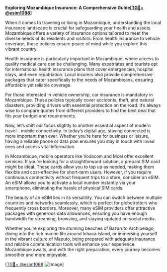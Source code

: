 **Exploring Mozambique Insurance: A Comprehensive Guide[[TG💪+ @esim1088](https://t.me/s/esim1088)]**

When it comes to traveling or living in Mozambique, understanding the local insurance landscape is crucial for safeguarding your health and assets. Mozambique offers a variety of insurance options tailored to meet the diverse needs of its residents and visitors. From health insurance to vehicle coverage, these policies ensure peace of mind while you explore this vibrant country.

Health insurance is particularly important in Mozambique, where access to quality medical care can be challenging. Many expatriates and tourists opt for international health insurance plans that cover emergencies, hospital stays, and even repatriation. Local insurers also provide comprehensive packages that cater specifically to the needs of Mozambicans, ensuring affordable yet reliable coverage.

For those interested in vehicle ownership, car insurance is mandatory in Mozambique. These policies typically cover accidents, theft, and natural disasters, providing drivers with essential protection on the road. It’s always wise to compare quotes from different providers to find the best deal that fits your budget and requirements.

Now, let’s shift our focus slightly to another essential aspect of modern travel—mobile connectivity. In today’s digital age, staying connected is more important than ever. Whether you’re here for business or leisure, having a reliable phone or data plan ensures you stay in touch with loved ones and access vital information.

In Mozambique, mobile operators like Vodacom and Mcel offer excellent services. If you’re looking for a straightforward solution, a prepaid SIM card might be ideal. These cards allow you to top up as needed, making them flexible and cost-effective for short-term users. However, if you require continuous connectivity without frequent trips to a store, consider an eSIM. An eSIM allows you to activate a local number instantly via your smartphone, eliminating the hassle of physical SIM cards.

The beauty of an eSIM lies in its versatility. You can switch between multiple countries and networks seamlessly, which is perfect for globetrotters who frequently cross borders. Moreover, many eSIM providers offer attractive packages with generous data allowances, ensuring you have enough bandwidth for streaming, browsing, and staying updated on social media.

Whether you’re exploring the stunning beaches of Bazaruto Archipelago, diving into the rich marine life around Inhaca Island, or immersing yourself in the vibrant culture of Maputo, being prepared with adequate insurance and reliable communication tools will enhance your experience. Mozambique awaits, and with the right preparation, every journey becomes smoother and more enjoyable.

[[TG💪+ @esim1088](https://t.me/s/esim1088) ![Image](https://i.postimg.cc/Y0z9fWf4/image.png)]